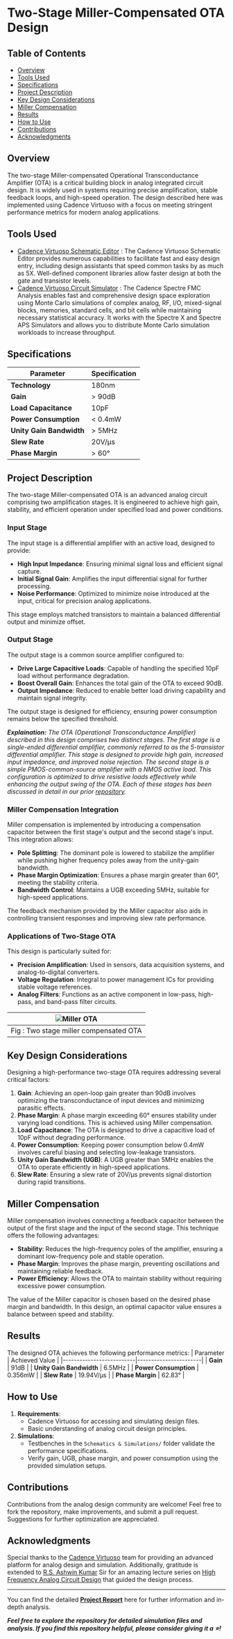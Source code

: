 # Two-Stage Miller-Compensated OTA Design

## Table of Contents
- [Overview](#overview)
- [Tools Used](#Tools-Used)
- [Specifications](#specifications)
- [Project Description](#project-description)
- [Key Design Considerations](#key-design-considerations)
- [Miller Compensation](#miller-compensation)
- [Results](#results)
- [How to Use](#how-to-use)
- [Contributions](#contributions)
- [Acknowledgments](#acknowledgments)

## Overview
The two-stage Miller-compensated Operational Transconductance Amplifier (OTA) is a critical building block in analog integrated circuit design. It is widely used in systems requiring precise amplification, stable feedback loops, and high-speed operation. The design described here was implemented using Cadence Virtuoso with a focus on meeting stringent performance metrics for modern analog applications.

## Tools Used

- [Cadence Virtuoso Schematic Editor](https://www.cadence.com/en_US/home/tools/custom-ic-analog-rf-design/circuit-design/virtuoso-schematic-editor.html) : The Cadence Virtuoso Schematic Editor provides numerous capabilities to facilitate fast and easy design entry, including design assistants that speed common tasks by as much as 5X. Well-defined component libraries allow faster design at both the gate and transistor levels.
- [Cadence Virtuoso Circuit Simulator](https://www.cadence.com/en_US/home/tools/custom-ic-analog-rf-design/circuit-simulation/spectre-fmc-analysis.html?utm_campaign=Custom_Virtuoso_Studio_product_eu_google_search_june_2023&utm_source=google&utm_medium=search&utm_content=cdn_paid_media&utm_content=Circuit_Simulation&s_kwcid=AL!14272!3!662289232220!b!!g!!circuit%20simulation&gad=1&gclid=Cj0KCQjwpompBhDZARIsAFD_Fp8Z-SxLLihhZBFwTmCU69lX0z8FEUvoFW2uLaLdkUzkxbE_Gtb2_GUaAi4xEALw_wcB) : The Cadence Spectre FMC Analysis enables fast and comprehensive design space exploration using Monte Carlo simulations of complex analog, RF, I/O, mixed-signal blocks, memories, standard cells, and bit cells while maintaining necessary statistical accuracy. It works with the Spectre X and Spectre APS Simulators and allows you to distribute Monte Carlo simulation workloads to increase throughput.

## Specifications
| Parameter                | Specification         |
|--------------------------|-----------------------|
| **Technology**           | 180nm                |
| **Gain**                 | > 90dB               |
| **Load Capacitance**     | 10pF                 |
| **Power Consumption**    | < 0.4mW              |
| **Unity Gain Bandwidth** | > 5MHz               |
| **Slew Rate**            | 20V/µs               |
| **Phase Margin**         | > 60°                |

## Project Description
The two-stage Miller-compensated OTA is an advanced analog circuit comprising two amplification stages. It is engineered to achieve high gain, stability, and efficient operation under specified load and power conditions.

### Input Stage
The input stage is a differential amplifier with an active load, designed to provide:
- **High Input Impedance**: Ensuring minimal signal loss and efficient signal capture.
- **Initial Signal Gain**: Amplifies the input differential signal for further processing.
- **Noise Performance**: Optimized to minimize noise introduced at the input, critical for precision analog applications.

This stage employs matched transistors to maintain a balanced differential output and minimize offset.

### Output Stage
The output stage is a common source amplifier configured to:
- **Drive Large Capacitive Loads**: Capable of handling the specified 10pF load without performance degradation.
- **Boost Overall Gain**: Enhances the total gain of the OTA to exceed 90dB.
- **Output Impedance**: Reduced to enable better load driving capability and maintain signal integrity.

The output stage is designed for efficiency, ensuring power consumption remains below the specified threshold.

***Explaination:** The OTA (Operational Transconductance Amplifier) described in this design comprises two distinct stages. The first stage is a single-ended differential amplifier, commonly referred to as the 5-transistor differential amplifier. This stage is designed to provide high gain, increased input impedance, and improved noise rejection. The second stage is a simple PMOS-common-source amplifier with a NMOS active load. This configuration is optimized to drive resistive loads effectively while enhancing the output swing of the OTA. Each of these stages has been discussed in detail in our prior [repository](https://github.com/HarshitSri-Analog/Single-Stage-Differential-Amplifiers-Design-Analysis).*

### Miller Compensation Integration
Miller compensation is implemented by introducing a compensation capacitor between the first stage's output and the second stage's input. This integration allows:
- **Pole Splitting**: The dominant pole is lowered to stabilize the amplifier while pushing higher frequency poles away from the unity-gain bandwidth.
- **Phase Margin Optimization**: Ensures a phase margin greater than 60°, meeting the stability criteria.
- **Bandwidth Control**: Maintains a UGB exceeding 5MHz, suitable for high-speed applications.

The feedback mechanism provided by the Miller capacitor also aids in controlling transient responses and improving slew rate performance.

### Applications of Two-Stage OTA
This design is particularly suited for:
- **Precision Amplification**: Used in sensors, data acquisition systems, and analog-to-digital converters.
- **Voltage Regulation**: Integral to power management ICs for providing stable voltage references.
- **Analog Filters**: Functions as an active component in low-pass, high-pass, and band-pass filter circuits.

| ![Miller OTA](https://github.com/HarshitSri-Analog/Two-Stage-Miller-Compensated-OTA/blob/main/Schematics%20%26%20Simulations/Miller%20OTA.png) | 
| :---: | 
| Fig : Two stage miller compensated OTA |

## Key Design Considerations
Designing a high-performance two-stage OTA requires addressing several critical factors:
1. **Gain**: Achieving an open-loop gain greater than 90dB involves optimizing the transconductance of input devices and minimizing parasitic effects.
2. **Phase Margin**: A phase margin exceeding 60° ensures stability under varying load conditions. This is achieved using Miller compensation.
3. **Load Capacitance**: The OTA is designed to drive a capacitive load of 10pF without degrading performance.
4. **Power Consumption**: Keeping power consumption below 0.4mW involves careful biasing and selecting low-leakage transistors.
5. **Unity Gain Bandwidth (UGB)**: A UGB greater than 5MHz enables the OTA to operate efficiently in high-speed applications.
6. **Slew Rate**: Ensuring a slew rate of 20V/µs prevents signal distortion during rapid transitions.

## Miller Compensation
Miller compensation involves connecting a feedback capacitor between the output of the first stage and the input of the second stage. This technique offers the following advantages:
- **Stability**: Reduces the high-frequency poles of the amplifier, ensuring a dominant low-frequency pole and stable operation.
- **Phase Margin**: Improves the phase margin, preventing oscillations and maintaining reliable feedback.
- **Power Efficiency**: Allows the OTA to maintain stability without requiring excessive power consumption.

The value of the Miller capacitor is chosen based on the desired phase margin and bandwidth. In this design, an optimal capacitor value ensures a balance between speed and stability.

## Results
The designed OTA achieves the following performance metrics:
| Parameter                | Achieved Value       |
|--------------------------|-----------------------|
| **Gain**                 | 91dB                 |
| **Unity Gain Bandwidth** | 6.5MHz               |
| **Power Consumption**    | 0.356mW              |
| **Slew Rate**            | 19.94V/µs            |
| **Phase Margin**         | 62.83°               |

## How to Use
1. **Requirements**:
   - Cadence Virtuoso for accessing and simulating design files.
   - Basic understanding of analog circuit design principles.
2. **Simulations**:
   - Testbenches in the `Schematics & Simulations/` folder validate the performance specifications.
   - Verify gain, UGB, phase margin, and power consumption using the provided simulation setups.

## Contributions
Contributions from the analog design community are welcome! Feel free to fork the repository, make improvements, and submit a pull request. Suggestions for further optimization are appreciated.

## Acknowledgments
Special thanks to the [Cadence Virtuoso](https://www.cadence.com/en_US/home/tools/custom-ic-analog-rf-design/virtuoso-studio.html) team for providing an advanced platform for analog design and simulation. Additionally, gratitude is extended to [R.S. Ashwin Kumar](https://home.iitk.ac.in/~ashwinrs/) Sir for an amazing lecture series on [High Frequency Analog Circuit Design](https://youtube.com/playlist?list=PLP-rjhz_nIi6YQ-RHGLA_e4eS96eLtEEj&si=8aahTTZVaM7tbvfZ) that guided the design process.

---

You can find the detailed **[Project Report](https://github.com/HarshitSri-Analog/Two-Stage-Miller-Compensated-OTA/blob/main/Two%20Stage%20Miller%20OTA.pdf)** here for further information and in-depth analysis.

***Feel free to explore the repository for detailed simulation files and analysis. If you find this repository helpful, please consider giving it a ⭐!***
